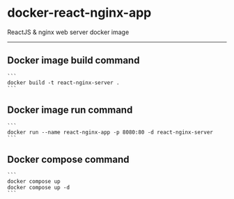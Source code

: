 # docker-react-nginx-app
ReactJS &amp; nginx web server docker image 
<hr/>

  ## Docker image build command
    ```
    docker build -t react-nginx-server .
    ```

  ## Docker image run command
    ```
    docker run --name react-nginx-app -p 8080:80 -d react-nginx-server
    ```

  ## Docker compose command
    ```
    docker compose up
    docker compose up -d
    ```
